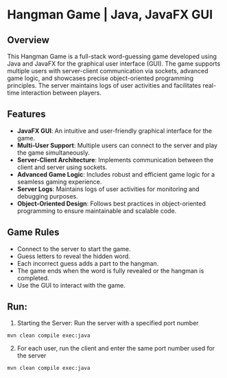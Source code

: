 # Hangman Game | Java, JavaFX GUI

## Overview

This Hangman Game is a full-stack word-guessing game developed using Java and JavaFX for the graphical user interface (GUI). The game supports multiple users with server-client communication via sockets, advanced game logic, and showcases precise object-oriented programming principles. The server maintains logs of user activities and facilitates real-time interaction between players.

## Features

- **JavaFX GUI**: An intuitive and user-friendly graphical interface for the game.
- **Multi-User Support**: Multiple users can connect to the server and play the game simultaneously.
- **Server-Client Architecture**: Implements communication between the client and server using sockets.
- **Advanced Game Logic**: Includes robust and efficient game logic for a seamless gaming experience.
- **Server Logs**: Maintains logs of user activities for monitoring and debugging purposes.
- **Object-Oriented Design**: Follows best practices in object-oriented programming to ensure maintainable and scalable code.

## Game Rules
- Connect to the server to start the game.
- Guess letters to reveal the hidden word.
- Each incorrect guess adds a part to the hangman.
- The game ends when the word is fully revealed or the hangman is completed.
- Use the GUI to interact with the game.

## Run:

1. Starting the Server: Run the server with a specified port number
```
mvn clean compile exec:java
```

2. For each user, run the client and enter the same port number used for the server
```
mvn clean compile exec:java
```
